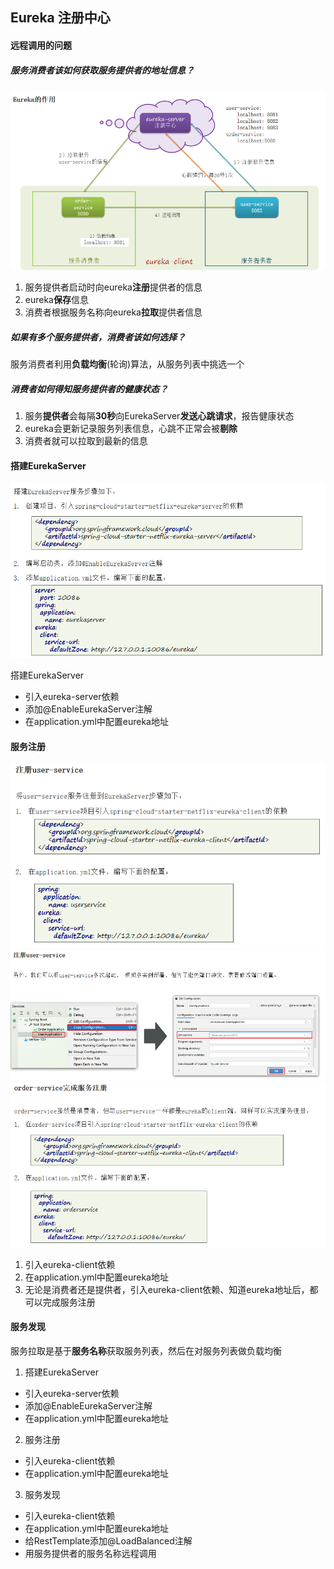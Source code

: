 ## Eureka 注册中心

#### 远程调用的问题
##### 服务消费者该如何获取服务提供者的地址信息？
![remote](./assets/03Eureka-20230607-1686147178209.png)

1. 服务提供者启动时向eureka**注册**提供者的信息 
2. eureka**保存**信息
3. 消费者根据服务名称向eureka**拉取**提供者信息

##### 如果有多个服务提供者，消费者该如何选择？

服务消费者利用**负载均衡**(轮询)算法，从服务列表中挑选一个

##### 消费者如何得知服务提供者的健康状态？

1. 服务**提供者**会每隔**30秒**向EurekaServer**发送心跳请求**，报告健康状态
2. eureka会更新记录服务列表信息，心跳不正常会被**剔除**
3. 消费者就可以拉取到最新的信息

#### 搭建EurekaServer
![makeEureka](./assets/03Eureka-20230607-1686147540975.png)

搭建EurekaServer
- 引入eureka-server依赖
- 添加@EnableEurekaServer注解
- 在application.yml中配置eureka地址

#### 服务注册
![user](./assets/03Eureka-20230607-1686147661457.png)
![user2](./assets/03Eureka-20230607-1686147676375.png)
![order](./assets/03Eureka-20230607-1686147688176.png)

1. 引入eureka-client依赖 
2. 在application.yml中配置eureka地址 
3. 无论是消费者还是提供者，引入eureka-client依赖、知道eureka地址后，都可以完成服务注册

#### 服务发现
服务拉取是基于**服务名称**获取服务列表，然后在对服务列表做负载均衡

1. 搭建EurekaServer
- 引入eureka-server依赖
- 添加@EnableEurekaServer注解 
- 在application.yml中配置eureka地址

2. 服务注册
- 引入eureka-client依赖
- 在application.yml中配置eureka地址

3. 服务发现
- 引入eureka-client依赖
- 在application.yml中配置eureka地址
- 给RestTemplate添加@LoadBalanced注解
- 用服务提供者的服务名称远程调用

